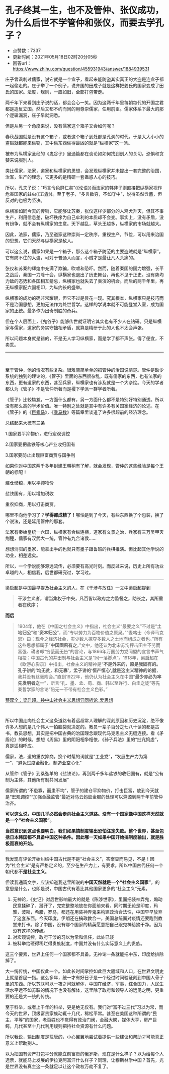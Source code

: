 # 孔子终其一生，也不及管仲、张仪成功，为什么后世不学管仲和张仪，而要去学孔子？
- 点赞数：7337
- 更新时间：2021年05月18日02时20分05秒
- 回答url：https://www.zhihu.com/question/455931943/answer/1884939531
<body>
 <p data-pid="k2updVW9">庄子曾讽刺过儒家，说它就是一个盒子，看起来能防盗其实真正的大盗是连盒子都一起偷走的。庄子举了一个例子，说齐国的田成子就是这样把姜氏的国家变成了田氏的国家。法度，规则，一应如旧，全部打包带走。</p>
 <p data-pid="IYOGj7Dh">两千年下来看到庄子说的话，都会会心一笑。因为这两千年里每朝每代的开国之君都是造反立国。然后又都不约而同的用尊崇儒家，任用前臣。儒家体系下最大的那个逻辑漏洞，庄子早就洞悉。</p>
 <p data-pid="XVtng5Or">但是从另一个角度来说，没有儒家这个箱子又会如何呢？</p>
 <p data-pid="jHqR440S">春秋战国就是没有这个箱子，或者这个箱子到处都是孔洞的时代。于是大大小小的盗贼就都能来偷窃，其中偷东西偷得最凶的就是“纵横家”这一派。</p>
 <p data-pid="HGQdTd3p">被奉为纵横家圣经的《鬼谷子》里通篇都在谈论如如何找到别人的关切，恐惧和贪婪来说服别人。</p>
 <p data-pid="06MNNwtg">类比儒家，法家，道家和纵横家的思想，会发现纵横家并未提出一套完整的治国，治军，生产的理念，它更多的是精研一套蛊惑人心的技巧。</p>
 <p data-pid="Qg_aEY8L">所以，孔夫子说：“巧言令色鲜仁矣”(《论语》)而法家的韩非子则直接把纵横家视作危害国家的蛀虫(《五蠹》)。至于老子，“多言数穷，不如守中”，说得虽然含蓄，但反对的也极为坚决。</p>
 <p data-pid="5-jCctPP">纵横家如同今天的传销，它能够让苏秦，张仪这样少部分的人鸡犬升天，但其不事生产，利用信息差，破坏秩序为自己牟利的本质却不会变。事实上，没有矛盾，没有纷争，就不会有纵横家的生意。天下越乱，草头王越多，纵横家的市场就越大。</p>
 <p data-pid="-wB9qXmG">因此，法家，儒家，乃至道家这种崇尚一定秩序，重视生产，节俭，可以用来治国的思想，它们天然与纵横家是敌人。</p>
 <p data-pid="bZlv9r-4">可以这么说，儒家如果是一个箱子，那么这个箱子防范的主要盗贼就是“纵横家”。它有防不住的大盗，可对于普通人而言，小贼才是最让凡人头痛的。</p>
 <p data-pid="OzGQPq_E">张仪和苏秦的辉煌中充满了欺骗，吹嘘和恐吓。然而，随着秦国的国力增强，长平之战后，秦国一力降十会，纵横家也退出了历史舞台，再也不见于正史。没有势均力敌的态势和各国相互猜忌，纵横家也就失去了表演的机会。而后的两千年里，再无纵横家配六国相印，为纵约长的盛举。</p>
 <p data-pid="KQu3TMR9">纵横家的成功的确非常耀眼，但它不过是昙花一现。究其根本，纵横家只是技巧而不是治国思想，更加无法作为处世哲学。这样的学说本就不可能登堂入室，成为国家的正统。最多作为出奇制胜的奇兵。</p>
 <p data-pid="lIsJ4Xyq">但在个人层面上，《鬼谷子》能够传世就证明它其实也有不少人在钻研。只是纵横家与儒家，道家的务实守拙相矛盾，就算是精研于此的人也不太会声张。</p>
 <p data-pid="2tAOMaHa">所以问题本身就是错的，不是无人学习纵横家，而是学了都不声张。得了便宜，不卖乖。</p>
 <hr>
 <p class="ztext-empty-paragraph"><br></p>
 <p data-pid="-xP8b94n">至于管仲，他的情况有些复杂。很难简简单单的把管仲的治国说清楚。管仲是缺少系统的独到的理论的，《管子》里面的东西很杂乱，既有儒家的东西，也有法家的东西，更有道家的东西，甚至兵家，纵横家也有涉及就是一个大杂烩。今天的学者都认为《管子》不是管仲所著而是稷下学派一群学者所著。</p>
 <p data-pid="ovYadegD">《管子》比较尴尬，一方面什么都有，另一方面什么都不是特别好特别通透。所以没有那么高的学术价值。唯一特别之处就是其中有许多有关国家经济的论述。在《管子》的《<a href="https://link.zhihu.com/?target=http%3A//www.quanxue.cn/CT_FaJia/GuanZi/GuanZi68.html" class=" wrap external" target="_blank" rel="nofollow noreferrer">巨乘马</a>》，《<a href="https://link.zhihu.com/?target=http%3A//www.quanxue.cn/CT_FaJia/GuanZi/GuanZi69.html" class=" wrap external" target="_blank" rel="nofollow noreferrer">乘马数</a>》等篇章里谈道了许多很超前的经济理念。</p>
 <p data-pid="0nApcwH0">总结起来大概有三条</p>
 <p data-pid="j17WmJME">1.国家要平抑物价，进行宏观调控</p>
 <p data-pid="Fa6XCX1o">2.国家要把盐铁等核心产业收归国有</p>
 <p data-pid="6tvMt-Ba">3.国家要防止出现巨富商贾与国争利</p>
 <p data-pid="oEwP5T-W">如果你对中国这两千多年封建王朝稍有了解，就会发现，管仲的这些经验是每个王朝的标配！</p>
 <p data-pid="0iJrGfgs">建仓储粮，用以平抑物价</p>
 <p data-pid="ZReY3kHD">盐铁国有，用以增加税收</p>
 <p data-pid="e5wJ1ZaS">重农抑商，用以打击商贾。</p>
 <p data-pid="oFD3FHyk">哪里不向他学习了？<b>学得都成精了！</b>哪怕是到了今天，有些东西换了个包装，换了个说法，还是延用管仲的那套。</p>
 <p data-pid="BSjiEp1p">法家有秦始皇统一六国，纵横家有合纵连横，道家有文景之治，兵家有三万吴甲灭荆楚，儒家有汉武大一统，管仲有九合诸侯……</p>
 <p data-pid="W506hbfv">想想消弭的墨家，能拿出手的也就只有墨子跟鲁班的兵棋推演。但比起其他学说的功业，相差远矣。</p>
 <p data-pid="OqIq50UQ">所以，一个学说能够源远流传，必须要有高光时刻。而反过来说，历史上所有功业卓越的人，相信我，后世都研究过，学习过。</p>
 <hr>
 <p data-pid="oeliQM1-">梁启超是中国最早提及社会主义的人，在《干涉与放任》一文中梁启超提到</p>
 <blockquote data-pid="4sg4TC8X">
  <b>干涉主义者，谓当集权于中央，凡百皆以政府之力监督之，助长之，其所重者在秩序；</b>
 </blockquote>
 <p data-pid="Pb6DKeZf"><b>而后</b></p>
 <blockquote data-pid="EyQCXM8z">
  1904年，他在《中国之社会主义》中指出，社会主义“最要之义”不过是“<b>土地归公</b>”和“<b>资本归公</b>”，而“专以劳力为百物价值之原泉。”“麦喀士（今译马克思）曰：现今之经济社会，实少数人掠夺多数人之土地而组成之者也。”所有这些思想都属于“<b>中国固夙有之</b>。”文中，他还认为北宋苏洵抨击田主不劳而富强、耕者却“穷饿而无告”的言论，与1866年万国劳力党同盟的宣言书声气相投；中国古代的井田制与社会主义是“同一落脚点”。1918年，梁启超在《欧游心影录》中指出，社会主义的精神是“<b>不是外来的，原是我固有的。孔子讲的‘均无贫，和无寡’，孟子讲的‘恒产恒心’,就是这主义精神的论据</b>，我并没有丝毫附会。”直到1922年，他仍认为社会主义在中国“<b>最少亦必为率先发明者之一</b>”，断言“孔、墨、孟、荀、商、韩以至许行、白圭之徒”等先秦哲学家的言论“殆无一不带有社会主义色彩。”
 </blockquote><a href="https://link.zhihu.com/?target=http%3A//m.aisixiang.com/data/122787.html" data-draft-node="block" data-draft-type="link-card" data-image="https://pic1.zhimg.com/v2-3137f9f4fdfb41e8e78449036613af0c_ipico.jpg" data-image-width="430" data-image-height="430" class=" wrap external" target="_blank" rel="nofollow noreferrer">蔡双全：梁启超、孙中山社会主义思想异同析论_爱思想</a>
 <p class="ztext-empty-paragraph"><br></p>
 <p data-pid="gghjlH9M">所以中国走向社会主义这条道路有着远超常人理解的深刻原因和历史沉淀，绝不像许多人想的是几个伟人一拍脑袋就决定的。教员一辈子百分之七八十读的都是古书，教员思想，其实是把中国古典的治国理念跟现代马克思主义无缝连接。看《矛盾论》的时候，想想《周易》里的阴阳相争相依，《孙子兵法》里的“批亢捣虚”，真是遥相呼应。</p>
 <p data-pid="uf2wA-Oe">儒家，法，道的重农抑商，换个时髦的词就是“工业党”，“发展生产力为第一”，“避免过度金融化，制造业空心化”</p>
 <p data-pid="fkXwmEIc">从管仲《管子》到桑弘羊的《盐铁论》，再到两千多年盐铁的收归国有，就是“公有制为主体，其他所有制共同发展”</p>
 <p data-pid="3LZrLUa3">儒家所谓的“不患寡，而患不均”，管子的建仓平抑物价，打击巨富，放到今天就是“宏观调控”“加强金融监管”最近对马云蚂蚁金服的处理可以溯源到两千年前管仲治齐。</p>
 <p data-pid="CL6mza7J"><b>可以这么说，中国几乎必然会走向社会主义道路。没有一个国家像中国这样天然就是一个“社会主义国家”。</b></p>
 <p data-pid="4FLhcvLd"><b>当然意识到这点也要明白，我们如果搞制度输出恐怕注定失败。整个世界，甚至包括日本韩国都不具备中国这种条件。因此哪一天如果中国开始搞制度输出，就是胜极而衰的开始。</b></p>
 <hr>
 <p data-pid="nkZluk-c">我发现有评论开始纠结中国古代是不是“社会主义”，答案显而易见，不是！因为“社会主义”是有严格定义的，至少在生产力上，有要求。所以中国古代任何一个朝代都<b>不是社会主义</b>。</p>
 <p data-pid="tFsDtfzW">但读我通篇文字，应该知道我这里所说的<b>中国天然就是一个“社会主义国家”</b>。的意思是什么，也即是说，中国古代有着比其他国家更多的“社会主义”元素。</p>
 <ol>
  <li data-pid="Kf8BkjYr">无神论，《史记》对后世影响最大的就是《陈涉世家》，里面把装神弄鬼，煽动民意揉碎了，掰开了，完完整整地放在你面前来看。同时期无论是印度，玛雅，波斯，希腊，罗马，都还在用装神弄鬼来构建政治合法性，中国早早放弃了这套东西。今天印度，伊朗还在搞政教合一，美国总统面对疫情还要跑到教堂来打卡。除了中国，没有哪个国家的精英愿意把自己跟鬼神给摘干净。因为没有这样的传统。</li>
  <li data-pid="UWkdpn24">对宏观调控，政府干涉的习以为常和信任，此处已谈</li>
  <li data-pid="Y_bKuRMP">被科举给砸得稀烂得贵族制度，中国并没有什么实际意义上的贵族。</li>
 </ol>
 <p data-pid="snlmhs1Z">这三个要素，世界上任何一个国家都不具备。无神论一条就能把中东，印度给排除掉了。</p>
 <p data-pid="pKrYQ7Ek">大一统传统，中国仅此一个。如此长时间掌控如此巨大疆域和人口，在世界文明史上就是首屈一指。这么多年，统一才有好日子是一个经过时间验证刻到中国人骨子里的东西。所以苏联可以一夜之间就解体，中国在经济，军事，综合国力，人民生活水平远不如苏联的情况下也没有解体，这里除了政府和领导人的远见之明，更重要的还是大一统的传统。</p>
 <p data-pid="yBiMibVL">至于科举，或者上千年的科举，更是绝无仅有。我们对“富不过三代”习以为常，而今天的世界，顶级富贵家族动辄十几代，稀松平常。甚至在美国这种所谓的“民主，平等”的国家，老百姓也不觉得有政治门阀，金融大鳄，媒体大亨，房产巨鳄，几代甚至十几代利用规则把持社会资源有什么问题。</p>
 <p data-pid="dVFSWmF6">所以我说，输出制度是荒唐的，小心翼翼地尝试着提供一些建议和帮助才可能真正意义上帮助别人。</p>
 <p data-pid="U_ZpuSGl">以为把国有资产打包平分就能立刻富贵的俄罗斯，现在是什么样子？以为给每个人选票，就能马上发展的伊拉克阿富汗什么样子？同理，让穆斯林学中国？首先，光是世界没有真主这一条就足以让这个政权万劫不复了。</p>
 <p></p>
 <p></p>
 <p></p>
</body>